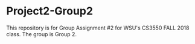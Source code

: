 # Project2-Group2
This repository is for Group Assignment #2 for WSU's CS3550 FALL 2018 class. The group is Group 2.
